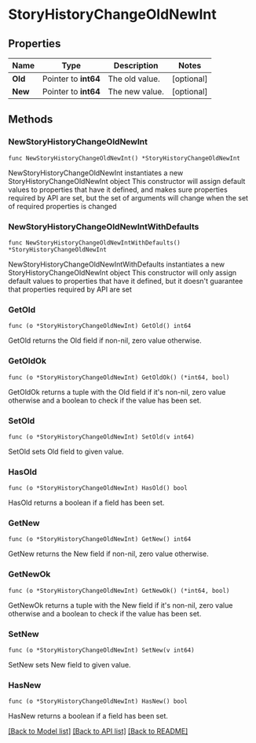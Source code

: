 # StoryHistoryChangeOldNewInt

## Properties

Name | Type | Description | Notes
------------ | ------------- | ------------- | -------------
**Old** | Pointer to **int64** | The old value. | [optional] 
**New** | Pointer to **int64** | The new value. | [optional] 

## Methods

### NewStoryHistoryChangeOldNewInt

`func NewStoryHistoryChangeOldNewInt() *StoryHistoryChangeOldNewInt`

NewStoryHistoryChangeOldNewInt instantiates a new StoryHistoryChangeOldNewInt object
This constructor will assign default values to properties that have it defined,
and makes sure properties required by API are set, but the set of arguments
will change when the set of required properties is changed

### NewStoryHistoryChangeOldNewIntWithDefaults

`func NewStoryHistoryChangeOldNewIntWithDefaults() *StoryHistoryChangeOldNewInt`

NewStoryHistoryChangeOldNewIntWithDefaults instantiates a new StoryHistoryChangeOldNewInt object
This constructor will only assign default values to properties that have it defined,
but it doesn't guarantee that properties required by API are set

### GetOld

`func (o *StoryHistoryChangeOldNewInt) GetOld() int64`

GetOld returns the Old field if non-nil, zero value otherwise.

### GetOldOk

`func (o *StoryHistoryChangeOldNewInt) GetOldOk() (*int64, bool)`

GetOldOk returns a tuple with the Old field if it's non-nil, zero value otherwise
and a boolean to check if the value has been set.

### SetOld

`func (o *StoryHistoryChangeOldNewInt) SetOld(v int64)`

SetOld sets Old field to given value.

### HasOld

`func (o *StoryHistoryChangeOldNewInt) HasOld() bool`

HasOld returns a boolean if a field has been set.

### GetNew

`func (o *StoryHistoryChangeOldNewInt) GetNew() int64`

GetNew returns the New field if non-nil, zero value otherwise.

### GetNewOk

`func (o *StoryHistoryChangeOldNewInt) GetNewOk() (*int64, bool)`

GetNewOk returns a tuple with the New field if it's non-nil, zero value otherwise
and a boolean to check if the value has been set.

### SetNew

`func (o *StoryHistoryChangeOldNewInt) SetNew(v int64)`

SetNew sets New field to given value.

### HasNew

`func (o *StoryHistoryChangeOldNewInt) HasNew() bool`

HasNew returns a boolean if a field has been set.


[[Back to Model list]](../README.md#documentation-for-models) [[Back to API list]](../README.md#documentation-for-api-endpoints) [[Back to README]](../README.md)


